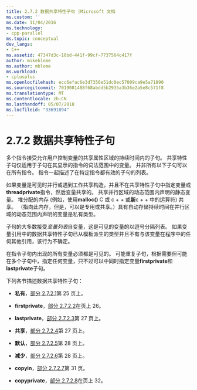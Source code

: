 ```yaml
---
title: 2.7.2 数据共享特性子句 |Microsoft 文档
ms.custom: ''
ms.date: 11/04/2016
ms.technology:
- cpp-parallel
ms.topic: conceptual
dev_langs:
- C++
ms.assetid: 47347d3c-18bd-441f-99cf-7737564c417f
author: mikeblome
ms.author: mblome
ms.workload:
- cplusplus
ms.openlocfilehash: ecc6efac6e3d7356e51dc0ec57009ca9e5a71890
ms.sourcegitcommit: 7019081488f68abdd5b2935a3b36e2a5e8c571f8
ms.translationtype: MT
ms.contentlocale: zh-CN
ms.lasthandoff: 05/07/2018
ms.locfileid: "33691894"
---
```

# <a name="272-data-sharing-attribute-clauses"></a>2.7.2 数据共享特性子句
多个指令接受允许用户控制变量的共享属性区域的持续时间内的子句。 共享特性子句仅适用于子句在其显示的指令的词法范围中的变量。 并非所有以下子句可以在所有指令。 指令一起描述了在特定指令都有效的子句的列表。  
  
 如果变量是可见时并行或遇到工作共享构造，并且不在共享特性子句中指定变量或**threadprivate**指令，然后变量共享的。 共享并行区域的动态范围内声明的静态变量。 堆分配的内存 (例如，使用**malloc()** C 或 c + + 或**新**c + + 中的运算符) 共享。 （指向此内存，但是，可以是专用或共享。）具有自动存储持续时间在并行区域的动态范围内声明的变量是私有类型。  
  
 子句的大多数接受*变量列表*自变量，这是可见的变量的以逗号分隔列表。 如果变量引用中的数据共享特性子句已从模板派生的类型并且不有与该变量在程序中的任何其他引用，该行为不确定。  
  
 在指令子句内出现的所有变量必须都是可见的。 可能重复子句，根据需要但可能在多个子句中，指定任何变量，只不过可以中同时指定变量**firstprivate**和**lastprivate**子句。  
  
 下列各节描述数据共享特性子句：  
  
-   **私有**，[部分 2.7.2.1](../../parallel/openmp/2-7-2-1-private.md)第 25 页上。  
  
-   **firstprivate**，[部分 2.7.2.2](../../parallel/openmp/2-7-2-2-firstprivate.md)在页上 26。  
  
-   **lastprivate**，[部分 2.7.2.3](../../parallel/openmp/2-7-2-3-lastprivate.md)第 27 页上。  
  
-   **共享**，[部分 2.7.2.4](../../parallel/openmp/2-7-2-4-shared.md)第 27 页上。  
  
-   **默认**，[部分 2.7.2.5](../../parallel/openmp/2-7-2-5-default.md)第 28 页上。  
  
-   **减少**，[部分 2.7.2.6](../../parallel/openmp/2-7-2-6-reduction.md)第 28 页上。  
  
-   **copyin**，[部分 2.7.2.7](../../parallel/openmp/2-7-2-7-copyin.md)第 31 页。  
  
-   **copyprivate**，[部分 2.7.2.8](../../parallel/openmp/2-7-2-8-copyprivate.md)在页上 32。